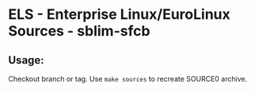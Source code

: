 # ELS - Enterprise Linux/EuroLinux Sources - sblim-sfcb
 
## Usage:
  Checkout branch or tag. Use `make sources` to recreate  SOURCE0 archive.
